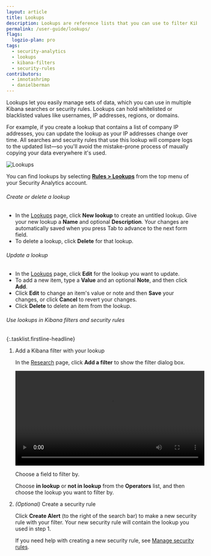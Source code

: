 ```yaml
---
layout: article
title: Lookups
description: Lookups are reference lists that you can use to filter Kibana results or to power your security rules. Using lookups, you can maintain lists of anything you want to filter by, such as users, IP addresses, regions, or domains.
permalink: /user-guide/lookups/
flags:
  logzio-plan: pro
tags:
  - security-analytics
  - lookups
  - kibana-filters
  - security-rules
contributors:
  - imnotashrimp
  - danielberman
---
```


Lookups let you easily manage sets of data, which you can use in multiple Kibana searches or security rules.
Lookups can hold whitelisted or blacklisted values like usernames, IP addresses, regions, or domains.

For example, if you create a lookup that contains a list of company IP addresses, you can update the lookup as your IP addresses change over time.
All searches and security rules that use this lookup will compare logs to the updated list—so you'll avoid the mistake-prone process of maually copying your data everywhere it's used.

![Lookups]({{site.baseurl}}/images/lookups/lookups.png)

You can find lookups by selecting [**Rules > Lookups**](https://app.logz.io/#/dashboard/security/rules/lookup) from the top menu of your Security Analytics account.

###### Create or delete a lookup

* In the [Lookups](https://app.logz.io/#/dashboard/security/rules/lookup) page,
  click **New lookup** to create an untitled lookup.
  Give your new lookup a **Name** and optional **Description**.
  Your changes are automatically saved when you press Tab to advance to the next form field.
* To delete a lookup,
  click **Delete** for that lookup.

###### Update a lookup

* In the [Lookups](https://app.logz.io/#/dashboard/security/rules/lookup) page,
  click **Edit** for the lookup you want to update.
* To add a new item,
  type a **Value** and an optional **Note**, and then click **Add**.
* Click **Edit** to change an item's value or note and then **Save** your changes,
  or click **Cancel** to revert your changes.
* Click **Delete** to delete an item from the lookup.

###### Use lookups in Kibana filters and security rules

{:.tasklist.firstline-headline}
1.  Add a Kibana filter with your lookup

    In the [Research](https://app.logz.io/#/dashboard/security/research) page, click **Add a filter** to show the filter dialog box.

    <video autoplay controls loop width="500">
      <source src="{{site.baseurl}}/videos/lookups/add-lookup-in-kibana.mp4" type="video/mp4" />
    </video>

    Choose a field to filter by.

    Choose **in lookup** or **not in lookup** from the **Operators** list, and then choose the lookup you want to filter by.

2.  _(Optional)_ Create a security rule

    Click **Create Alert** (to the right of the search bar) to make a new security rule with your filter.
    Your new security rule will contain the lookup you used in step 1.

    If you need help with creating a new security rule, see [Manage security rules]({{site.baseurl}}/user-guide/security-analytics/manage-security-rules.html).
